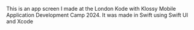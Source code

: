 This is an app screen I made at the London Kode with Klossy Mobile Application Development Camp 2024.
It was made in Swift using Swift UI and Xcode
